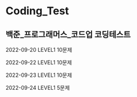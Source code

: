 # Coding_Test
## 백준_프로그래머스_코드업 코딩테스트

2022-09-20 LEVEL1 10문제 

2022-09-22 LEVEL1 10문제

2022-09-23 LEVEL1 10문제

2022-09-24 LEVEL1 5문제
